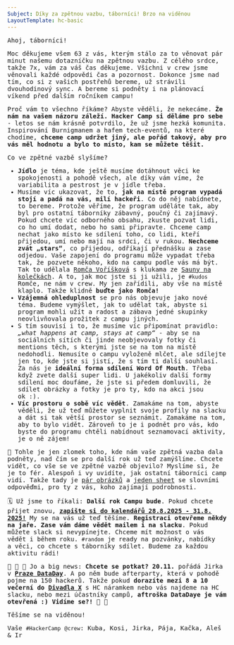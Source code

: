 ```yaml
---
Subject: Díky za zpětnou vazbu, táborníci! Brzo na viděnou
LayoutTemplate: hc-basic
---
```


Ahoj, táborníci!

Moc děkujeme všem 63 z vás, kterým stálo za to věnovat pár minut našemu dotazníčku na zpětnou vazbu.
Z célého srdce, takže 7x, vám za váš čas děkujeme. Všichni v crew jsme věnovali každé odpovědi čas a pozornost.
Dokonce jsme nad tím, co si z vašich postřehů bereme, už strávili dvouhodinový sync. A bereme si podněty
i na plánovací víkend před dalším ročníkem campu!

Proč vám to všechno říkáme? Abyste věděli, že nekecáme. **Že nám na vašem názoru záleží. Hacker Camp si děláme pro sebe**
\- letos se nám krásně potvrdilo, že už jsme hezká komunita. Inspirování Burnigmanem a hafem tech-eventů,
na které chodíme, **chceme camp udržet jiný, ale pořád takový, aby pro vás měl hodnotu a bylo to místo, kam se můžete těšit.**

Co ve zpětné vazbě slyšíme?

- **Jídlo** je téma, kde ještě musíme dotáhnout věci ke spokojenosti a pohodě všech, ale díky vám víme,
  že variabilita a pestrost je v jídle třeba.
- Musíme víc ukazovat, že to, **jak na místě program vypadá stojí a padá na vás, milí hackeři**. Co do něj nabídnete,
  to bereme. Protože věříme, že program uděláte tak, aby byl pro ostatní táborníky zábavný, poučný či zajímavý.
  Pokud chcete víc odborného obsahu, zkuste pozvat lidi, co ho umí dodat, nebo ho sami připravte.
  Chceme camp nechat jako místo ke sdílení toho, co lidi, kteří přijedou, umí nebo mají na srdci, či v rukou.
  **Nechceme zvát „stars“**, co přijedou, odříkají přednášku a zase odjedou. Vaše zapojení do programu může vypadat třeba tak,
  že pozvete někoho, kdo na campu podle vás má být. Tak to udělala [Romča Voříšková](https://donut.hackercamp.cz/hackers/romana/)
  s klukama ze [Sauny na kolečkách](https://www.saunalab.sk/). A to, jak moc jste si ji užili,
  je `#kudos` Romče, ne nám v crew. My jen zařídili, aby vše na místě klaplo. Takže klidně **buďte jako Romča!**
- **Vzájemná ohleduplnost** se pro nás objevuje jako nové téma. Budeme vymýšlet, jak to udělat tak,
  abyste si program mohli užít a radost a zábava jedné skupinky neovlivňovala prožitek z campu jiných.
- S tím souvisí i to, že musíme víc připomínat pravidlo: _„what happens at camp, stays at camp“_ - aby se na sociálních
  sítích či jinde neobjevovaly fotky či mentions těch, s kterými jste se na tom na místě nedohodli.
  Nemusíte o campu vyloženě mlčet, ale sdílejte jen to, kde jste si jistí, že s tím ti další souhlasí.
  Za nás je **ideální forma sdílení Word Of Mouth**. Třeba když zvete další super lidi. U jakékoliv další formy
  sdílení moc doufáme, že jste si předem domluvili, že sdílet obrázky a fotky je pro ty, kdo na akci jsou ok :).
- **Víc prostoru o sobě víc vědět**. Zamakáme na tom, abyste věděli, že už teď můžete vyplnit svoje profily na slacku
  a dát si tak větší prostor se seznámit. Zamakáme na tom, aby to bylo vidět. Zároveň to je i podnět pro vás,
  kdo byste do programu chtěli nabídnout seznamovací aktivity, je o ně zájem!

👀 Tohle je jen zlomek toho, kde nám vaše zpětná vazba dala podněty, nad čím se pro další rok už teď zamýšlíme.
Chcete vidět, co vše se ve zpětné vazbě objevilo? Myslíme si, že je to fér. Alespoň i vy uvidíte,
jak ostatní táborníci camp vidí. Takže tady je [pár obrázků](https://docs.google.com/presentation/d/1JNTsVSBd4qF-9u8Nn6fcpALNzECbCcPWzKUqUPZqWXo/edit?usp=sharing)
a [jeden sheet](https://docs.google.com/spreadsheets/d/1TEyqC82pm0Z5Y_jVGjwzCEoLXTxBMD_gx9EyZjABeV8/edit?usp=sharing)
se slovními odpověďmi, pro ty z vás, koho zajímají podrobnosti.

🗓️ Už jsme to říkali: **Další rok Campu bude**. Pokud chcete přijet znovu, **[zapište si do kalendářů 28.8.2025 \- 31.8. 2025!](https://calendar.google.com/calendar/event?action=TEMPLATE&tmeid=Y2NyajJwOWg2NHNtNGI5bTY0czM0YjlrY2tvamliYjJjb3AzYWI5cGNsaDM4ZTMxNzVnamVkOWw2OCBpckBpemF0bG91ay5jeg&tmsrc=ir%40izatlouk.cz)**
My se na vás už teď těšíme. **Registraci otevřeme někdy na jaře. Zase vám dáme vědět mailem i na slacku**.
Pokud můžete slack si nevypínejte. Chceme mít možnost o vás vědět i během roku.
`#random` je ready na pozvánky, nabídky a věci, co chcete s táborníky sdílet. Budeme za každou aktivitu rádi!

📢 💃 🕺 Jo a big news: **Chcete se potkat? 20.11.** pořádá Jirka v **[Praze DataDay](https://www.dataday.cz/)**.
A po něm bude afterparty, která v pohodě pojme na 150 hackerů. Takže pokud **dorazíte mezi 8 a 10 večerní do [Divadla X](https://www.divadlox10.cz/cs/kontakt#:~:text=Divadlo%20X10%0ACharv%C3%A1tova%2010/39%2C%20Praha%201%2C%20110%2000**)**
s HC náramkem nebo vás najdeme na HC slacku, nebo mezi účastníky campů, **aftroška DataDaye je vám otevřená :) Vidíme se?!** 💃 🕺

Těšíme se na viděnou!

Vaše `#HackerCamp` `@crew`: Kuba, Kosi, Jirka, Pája, Kačka, Aleš & Ir

<style type="text/css">
    @font-face {
      font-family: "PT Mono";
      src: local("PT Mono"),
      url("https://www.hackercamp.cz/assets/css/PT-Mono_Regular.woff2") format("woff2"),
      url("https://www.hackercamp.cz/assets/css/PT-Mono_Regular.woff") format("woff"),
      url("https://www.hackercamp.cz/assets/css/PT-Mono_Regular.tff") format("tff");
      font-weight: 400;
      font-style: normal;
      font-display: swap;
    }

    @font-face {
      font-family: "PT Mono";
      src: local("PT Mono Bold"),
      url("https://www.hackercamp.cz/assets/css/PT-Mono_Bold.woff2") format("woff2"),
      url("https://www.hackercamp.cz/assets/css/PT-Mono_Bold.woff") format("woff"),
      url("https://www.hackercamp.cz/assets/css/PT-Mono_Bold.tff") format("tff");
      font-weight: 700;
      font-style: normal;
      font-display: swap;
    }

    body {
      font-family: PT Mono, monospace;
    }

    p {
      font-family: PT Mono, monospace;
      max-width: 50em;
      text-wrap: pretty;
    }
    ul, ol {
      font-family: PT Mono, monospace;
      max-width: 45em;
      text-wrap: pretty;
    }
  </style>
